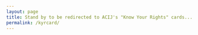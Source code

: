 ```yaml
---
layout: page
title: Stand by to be redirected to ACIJ's "Know Your Rights" cards...
permalink: /kyrcard/
---
```


<meta http-equiv="refresh" content="0; url=https://www.acij.org/_files/ugd/1b311f_a3c5ea98fe414752b7078c3417a4b2c0.pdf"/>